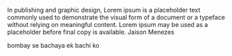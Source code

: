 In publishing and graphic design, Lorem ipsum is a placeholder text commonly used to demonstrate the visual form of a document or a typeface without relying on meaningful content. Lorem ipsum may be used as a placeholder before final copy is available.
Jaison Menezes

bombay se bachaya ek bachi ko
